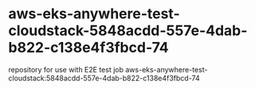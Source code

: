 # aws-eks-anywhere-test-cloudstack-5848acdd-557e-4dab-b822-c138e4f3fbcd-74
repository for use with E2E test job aws-eks-anywhere-test-cloudstack:5848acdd-557e-4dab-b822-c138e4f3fbcd-74

